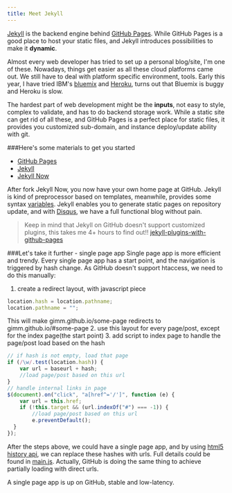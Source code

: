 ```yaml
---
title: Meet Jekyll
---
```



[Jekyll](http://jekyllrb.com/) is the backend engine behind [GitHub Pages](https://pages.github.com/). While GitHub Pages is a good place to host your static files, and Jekyll introduces possibilities to make it **dynamic**.

Almost every web developer has tried to set up a personal blog/site, I'm one of these. Nowadays, things get easier as all these cloud platforms came out. We still have to deal with platform specific environment, tools. Early this year, I have tried IBM's [bluemix](bluemix.net) and [Heroku](heroku.com), turns out that Bluemix is buggy and Heroku is slow. 

The hardest part of web development might be the **inputs**, not easy to style, complex to validate, and has to do backend storage work. While a static site can get rid of all these, and GitHub Pages is a perfect place for static files, it provides you customized sub-domain, and instance deploy/update ability with git.

###Here's some materials to get you started 
- [GitHub Pages](https://pages.github.com/)
- [Jekyll](http://jekyllrb.com/)
- [Jekyll Now](https://github.com/barryclark/jekyll-now)

After fork Jekyll Now, you now have your own home page at GitHub. Jekyll is kind of preprocessor based on templates, meanwhile, provides some syntax [variables](http://jekyllrb.com/docs/variables/). Jekyll enables you to generate static pages on repository update, and with [Disqus](http://disqus.com/), we have a full functional blog without pain.

> Keep in mind that Jekyll on GitHub doesn't support customized plugins, this takes me 4+ hours to find out!! 
> [jekyll-plugins-with-github-pages](https://help.github.com/articles/using-jekyll-plugins-with-github-pages)

###Let's take it further - single page app
Single page app is more efficient and trendy. Every single page app has a start point, and the navigation is triggered by hash change. As GitHub doesn't support htaccess, we need to do this manually:
1. create a redirect layout, with javascript piece
```javascript
location.hash = location.pathname;
location.pathname = "";
```
This will make gimm.github.io/some-page redirects to gimm.github.io/#some-page
2. use this layout for every page/post, except for the index page(the start point)
3. add script to index page to handle the page/post load based on the hash
```javascript
// if hash is not empty, load that page
if (/\w/.test(location.hash)) {
	var url = baseurl + hash;
    //load page/post based on this url
}
// handle internal links in page
$(document).on("click", "a[href^='/']", function (e) {
	var url = this.href;
  	if (!this.target && (url.indexOf("#") === -1)) {
  		//load page/post based on this url
  		e.preventDefault();
  }
});
```

After the steps above, we could have a single page app, and by using [html5 history api](https://developer.mozilla.org/en-US/docs/Web/Guide/API/DOM/Manipulating_the_browser_history), we can replace these hashes with urls. Full details could be found in [main.js](https://github.com/gimm/gimm.github.io/blob/master/scripts/main.js). Actually, GitHub is doing the same thing to achieve partially loading with direct urls.

A single page app is up on GitHub, stable and low-latency.
